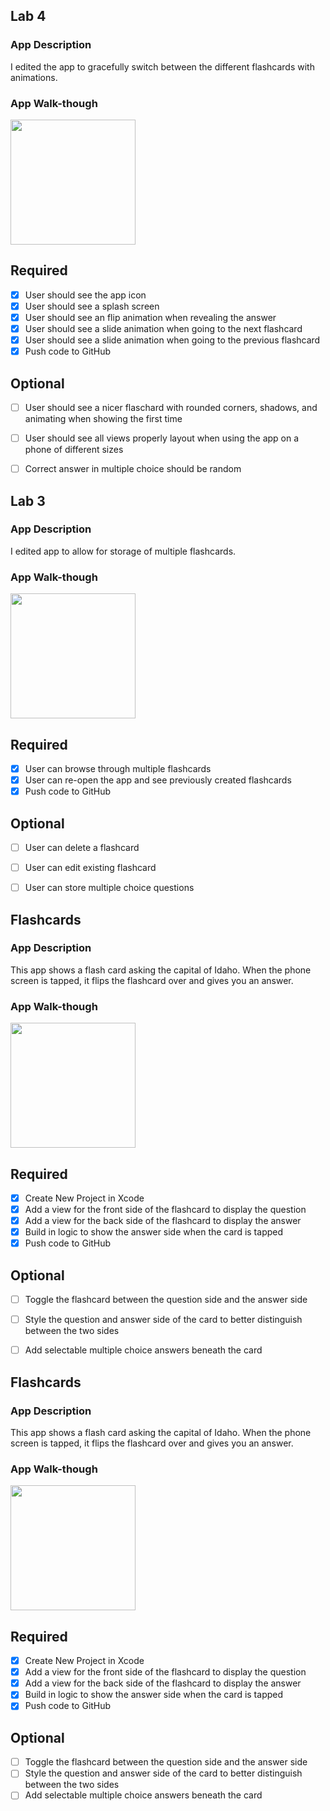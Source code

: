 ## Lab 4

### App Description
I edited the app to gracefully switch between the different flashcards with animations.

### App Walk-though

<img src="http://g.recordit.co/ZVNhWWReav.gif" width=200><br>

## Required
- [x] User should see the app icon 
- [x] User should see a splash screen
- [x] User should see an flip animation when revealing the answer
- [x] User should see a slide animation when going to the next flashcard
- [x] User should see a slide animation when going to the previous flashcard
- [x] Push code to GitHub
## Optional
- [ ] User should see a nicer flaschard with rounded corners, shadows, and animating when showing the first time
- [ ] User should see all views properly layout when using the app on a phone of different sizes
- [ ] Correct answer in multiple choice should be random



## Lab 3

### App Description
I edited app to allow for storage of multiple flashcards.

### App Walk-though
<img src="http://g.recordit.co/weSiBf7iJ9.gif" width=200><br>


## Required
- [x] User can browse through multiple flashcards
- [x] User can re-open the app and see previously created flashcards
- [x] Push code to GitHub
## Optional
- [ ] User can delete a flashcard
- [ ] User can edit existing flashcard
- [ ] User can store multiple choice questions
 
 
 
 ## Flashcards

### App Description
This app shows a flash card asking the capital of Idaho. When the phone screen is tapped, it flips the flashcard over and gives you an answer.

### App Walk-though

<img src="http://g.recordit.co/N2VKT9iNvQ.gif" width=200><br>


## Required
- [x] Create New Project in Xcode
- [x] Add a view for the front side of the flashcard to display the question
- [x] Add a view for the back side of the flashcard to display the answer
- [x] Build in logic to show the answer side when the card is tapped
- [x] Push code to GitHub
## Optional
- [ ] Toggle the flashcard between the question side and the answer side
- [ ] Style the question and answer side of the card to better distinguish between the two sides
- [ ] Add selectable multiple choice answers beneath the card
 
 
 
 ## Flashcards

### App Description
This app shows a flash card asking the capital of Idaho. When the phone screen is tapped, it flips the flashcard over and gives you an answer.

### App Walk-though

<img src="http://g.recordit.co/N2VKT9iNvQ.gif" width=200><br>


## Required
- [x] Create New Project in Xcode
- [x] Add a view for the front side of the flashcard to display the question
- [x] Add a view for the back side of the flashcard to display the answer
- [x] Build in logic to show the answer side when the card is tapped
- [x] Push code to GitHub
## Optional
- [ ] Toggle the flashcard between the question side and the answer side
- [ ] Style the question and answer side of the card to better distinguish between the two sides
- [ ] Add selectable multiple choice answers beneath the card
